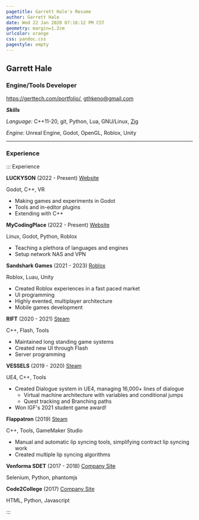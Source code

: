 ```yaml
---
pagetitle: Garrett Hale's Resume
author: Garrett Hale
date: Wed 22 Jan 2020 07:16:12 PM CST
geometry: margin=1.2cm
urlcolor: orange
css: pandoc.css
pagestyle: empty
---
```


## Garrett Hale

### Engine/Tools Developer

<https://gerttech.com/portfolio/>, <gthkeno@gmail.com>

**_Skills_**

_Language:_ C++11-20, git, Python, Lua, GNU/Linux, [Zig](https://ziglang.org/)

_Engine:_ Unreal Engine, Godot, OpenGL, Roblox, Unity

---

### Experience

::: Experience

**LUCKYSON** (2022 - Present) [Website](https://luckyson.works/)

Godot, C++, VR

- Making games and experiments in Godot
- Tools and in-editor plugins
- Extending with C++


**MyCodingPlace** (2022 - Present) [Website](https://www.mycodingplace.com/)

Linux, Godot, Python, Roblox

- Teaching a plethora of languages and engines
- Setup network NAS and VPN


**Sandshark Games** (2021 - 2023) [Roblox](https://www.roblox.com/groups/5747787/Sand-Shark-Games#!/about)

Roblox, Luau, Unity

- Created Roblox experiences in a fast paced market
- UI programming
- Highly evented, multiplayer architecture
- Mobile games development


**RIFT** (2020 - 2021) [Steam](https://store.steampowered.com/app/39120/RIFT/)

C++, Flash, Tools

- Maintained long standing game systems
- Created new UI through Flash
- Server programming


**VESSELS** (2019 - 2020) [Steam](https://store.steampowered.com/app/1371330/Vessels/)

UE4, C++, Tools

- Created Dialogue system in UE4, managing 16,000+ lines of dialogue
  - Virtual machine architecture with variables and conditional jumps
  - Quest tracking and Branching paths
- Won IGF's 2021 student game award!


**Flappatron** (2019) [Steam](https://store.steampowered.com/app/1009750/Flappatron/)

C++, Tools, GameMaker Studio

- Manual and automatic lip syncing tools, simplifying contract lip syncing work
- Created multiple lip syncing algorithms


**Venforma SDET** (2017 - 2018) [Company Site](http://www.venforma.com/)

Selenium, Python, phantomjs


**Code2College** (2017) [Company Site](https://code2college.org/)

HTML, Python, Javascript

:::
